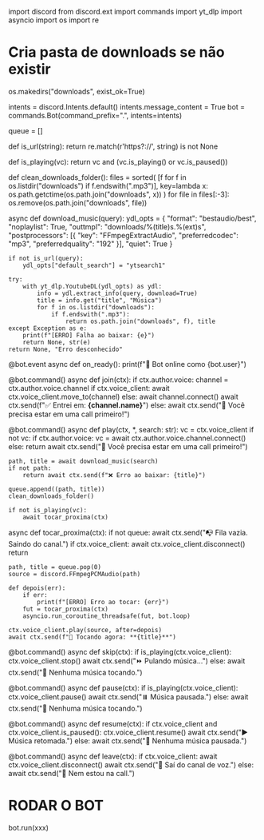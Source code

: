 import discord
from discord.ext import commands
import yt_dlp
import asyncio
import os
import re

# Cria pasta de downloads se não existir
os.makedirs("downloads", exist_ok=True)

intents = discord.Intents.default()
intents.message_content = True
bot = commands.Bot(command_prefix=".", intents=intents)

queue = []

def is_url(string):
    return re.match(r'https?://', string) is not None

def is_playing(vc):
    return vc and (vc.is_playing() or vc.is_paused())

def clean_downloads_folder():
    files = sorted(
        [f for f in os.listdir("downloads") if f.endswith(".mp3")],
        key=lambda x: os.path.getctime(os.path.join("downloads", x))
    )
    for file in files[:-3]:
        os.remove(os.path.join("downloads", file))

async def download_music(query):
    ydl_opts = {
        "format": "bestaudio/best",
        "noplaylist": True,
        "outtmpl": "downloads/%(title)s.%(ext)s",
        "postprocessors": [{
            "key": "FFmpegExtractAudio",
            "preferredcodec": "mp3",
            "preferredquality": "192"
        }],
        "quiet": True
    }

    if not is_url(query):
        ydl_opts["default_search"] = "ytsearch1"

    try:
        with yt_dlp.YoutubeDL(ydl_opts) as ydl:
            info = ydl.extract_info(query, download=True)
            title = info.get("title", "Música")
            for f in os.listdir("downloads"):
                if f.endswith(".mp3"):
                    return os.path.join("downloads", f), title
    except Exception as e:
        print(f"[ERRO] Falha ao baixar: {e}")
        return None, str(e)
    return None, "Erro desconhecido"

@bot.event
async def on_ready():
    print(f"🤖 Bot online como {bot.user}")

@bot.command()
async def join(ctx):
    if ctx.author.voice:
        channel = ctx.author.voice.channel
        if ctx.voice_client:
            await ctx.voice_client.move_to(channel)
        else:
            await channel.connect()
        await ctx.send(f"✅ Entrei em: **{channel.name}**")
    else:
        await ctx.send("🚫 Você precisa estar em uma call primeiro!")

@bot.command()
async def play(ctx, *, search: str):
    vc = ctx.voice_client
    if not vc:
        if ctx.author.voice:
            vc = await ctx.author.voice.channel.connect()
        else:
            return await ctx.send("🚫 Você precisa estar em uma call primeiro!")

    path, title = await download_music(search)
    if not path:
        return await ctx.send(f"❌ Erro ao baixar: {title}")

    queue.append((path, title))
    clean_downloads_folder()

    if not is_playing(vc):
        await tocar_proxima(ctx)

async def tocar_proxima(ctx):
    if not queue:
        await ctx.send("📭 Fila vazia. Saindo do canal.")
        if ctx.voice_client:
            await ctx.voice_client.disconnect()
        return

    path, title = queue.pop(0)
    source = discord.FFmpegPCMAudio(path)

    def depois(err):
        if err:
            print(f"[ERRO] Erro ao tocar: {err}")
        fut = tocar_proxima(ctx)
        asyncio.run_coroutine_threadsafe(fut, bot.loop)

    ctx.voice_client.play(source, after=depois)
    await ctx.send(f"🎵 Tocando agora: **{title}**")

@bot.command()
async def skip(ctx):
    if is_playing(ctx.voice_client):
        ctx.voice_client.stop()
        await ctx.send("⏩ Pulando música...")
    else:
        await ctx.send("🚫 Nenhuma música tocando.")

@bot.command()
async def pause(ctx):
    if is_playing(ctx.voice_client):
        ctx.voice_client.pause()
        await ctx.send("⏸️ Música pausada.")
    else:
        await ctx.send("🚫 Nenhuma música tocando.")

@bot.command()
async def resume(ctx):
    if ctx.voice_client and ctx.voice_client.is_paused():
        ctx.voice_client.resume()
        await ctx.send("▶️ Música retomada.")
    else:
        await ctx.send("🚫 Nenhuma música pausada.")

@bot.command()
async def leave(ctx):
    if ctx.voice_client:
        await ctx.voice_client.disconnect()
        await ctx.send("👋 Saí do canal de voz.")
    else:
        await ctx.send("🚫 Nem estou na call.")

# RODAR O BOT
bot.run(xxx)
